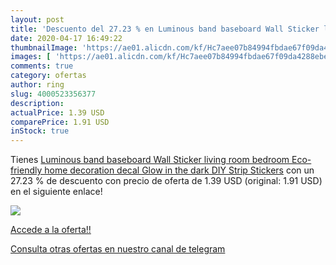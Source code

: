 ```yaml
---
layout: post
title: 'Descuento del 27.23 % en Luminous band baseboard Wall Sticker liv'
date: 2020-04-17 16:49:22
thumbnailImage: 'https://ae01.alicdn.com/kf/Hc7aee07b84994fbdae67f09da4288ebep/Luminous-band-baseboard-Wall-Sticker-living-room-bedroom-Eco-friendly-home-decoration-decal-Glow-in-the.jpg_350x350._SL200_.jpg'
images: [ 'https://ae01.alicdn.com/kf/Hc7aee07b84994fbdae67f09da4288ebep/Luminous-band-baseboard-Wall-Sticker-living-room-bedroom-Eco-friendly-home-decoration-decal-Glow-in-the.jpg_350x350._SL200_.jpg' ]
comments: true
category: ofertas
author: ring
slug: 4000523356377
description:
actualPrice: 1.39 USD
comparePrice: 1.91 USD
inStock: true
---
```


Tienes [Luminous band baseboard Wall Sticker living room bedroom Eco-friendly home decoration decal Glow in the dark DIY Strip Stickers](https://www.amazon.com/dp/4000523356377/?tag=redken08-20) con un 27.23 % de descuento con precio de oferta de 1.39 USD (original: 1.91 USD) en el siguiente enlace!

[![](https://ae01.alicdn.com/kf/Hc7aee07b84994fbdae67f09da4288ebep/Luminous-band-baseboard-Wall-Sticker-living-room-bedroom-Eco-friendly-home-decoration-decal-Glow-in-the.jpg_350x350._SL200_.jpg)](https://www.amazon.com/dp/4000523356377/?tag=redken08-20)

[Accede a la oferta!!](https://www.amazon.com/dp/4000523356377/?tag=redken08-20)

[Consulta otras ofertas en nuestro canal de telegram](https://t.me/s/ofertas25)
